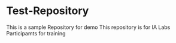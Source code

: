 # Test-Repository
This is a sample Repository for demo
This repository is for IA Labs Participamts for training
